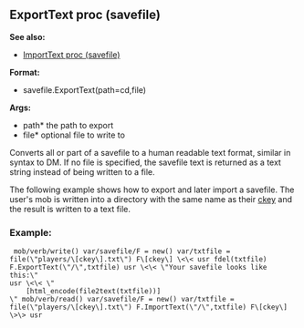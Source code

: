 ## ExportText proc (savefile)
**See also:**
*   [ImportText proc (savefile)](/savefile/proc/ImportText)
<!-- -->
**Format:**
*   savefile.ExportText(path=cd,file)
<!-- -->
**Args:**
*   path* the path to export
*   file* optional file to write to


Converts all or part of a savefile to a human readable text
format, similar in syntax to DM. If no file is specified, the savefile
text is returned as a text string instead of being written to a file.


The following example shows how to export and later import a
savefile. The user\'s mob is written into a directory with the same name
as their [ckey](/mob/var/ckey) and the result is written to a text
file.
### Example:

```
 mob/verb/write() var/savefile/F = new() var/txtfile =
file(\"players/\[ckey\].txt\") F\[ckey\] \<\< usr fdel(txtfile)
F.ExportText(\"/\",txtfile) usr \<\< \"Your savefile looks like this:\"
usr \<\< \"
    [html_encode(file2text(txtfile))]
\" mob/verb/read() var/savefile/F = new() var/txtfile =
file(\"players/\[ckey\].txt\") F.ImportText(\"/\",txtfile) F\[ckey\]
\>\> usr 
```
